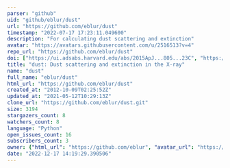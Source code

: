 ```yaml
---
parser: "github"
uid: "github/eblur/dust"
url: "https://github.com/eblur/dust"
timestamp: "2022-07-17 17:23:11.049600"
description: "For calculating dust scattering and extinction"
avatar: "https://avatars.githubusercontent.com/u/2516513?v=4"
repo_url: "https://github.com/eblur/dust"
doi: ["https://ui.adsabs.harvard.edu/abs/2015ApJ...805...23C", "https://ui.adsabs.harvard.edu/abs/2015ascl.soft03005C/abstract"]
title: "dust: Dust scattering and extinction in the X-ray"
name: "dust"
full_name: "eblur/dust"
html_url: "https://github.com/eblur/dust"
created_at: "2012-10-09T02:25:52Z"
updated_at: "2021-05-12T10:29:13Z"
clone_url: "https://github.com/eblur/dust.git"
size: 3194
stargazers_count: 8
watchers_count: 8
language: "Python"
open_issues_count: 16
subscribers_count: 3
owner: {"html_url": "https://github.com/eblur", "avatar_url": "https://avatars.githubusercontent.com/u/2516513?v=4", "login": "eblur", "type": "User"}
date: "2022-12-17 14:19:29.390506"
---
```

